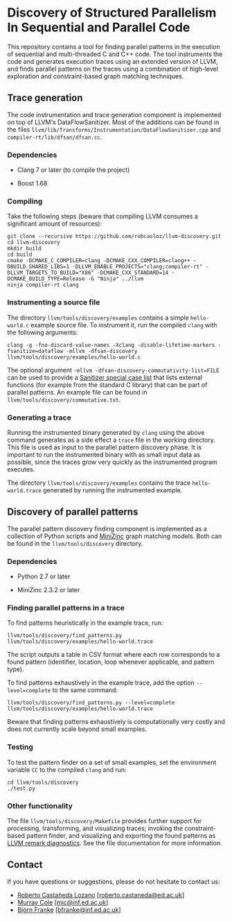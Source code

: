 # Discovery of Structured Parallelism In Sequential and Parallel Code

This repository contains a tool for finding parallel patterns in the execution of sequential and multi-threaded C and C++ code. The tool instruments the code and generates execution traces using an extended version of LLVM, and finds parallel patterns on the traces using a combination of high-level exploration and constraint-based graph matching techniques.

## Trace generation

The code instrumentation and trace generation component is implemented on top of LLVM's DataFlowSanitizer. Most of the additions can be found in the files `llvm/lib/Transforms/Instrumentation/DataFlowSanitizer.cpp` and `compiler-rt/lib/dfsan/dfsan.cc`.

### Dependencies

- Clang 7 or later (to compile the project)

- Boost 1.68

### Compiling

Take the following steps (beware that compiling LLVM consumes a significant amount of resources):

```
git clone --recursive https://github.com/robcasloz/llvm-discovery.git
cd llvm-discovery
mkdir build
cd build
cmake -DCMAKE_C_COMPILER=clang -DCMAKE_CXX_COMPILER=clang++ -DBUILD_SHARED_LIBS=1 -DLLVM_ENABLE_PROJECTS="clang;compiler-rt" -DLLVM_TARGETS_TO_BUILD="X86" -DCMAKE_CXX_STANDARD=14 -DCMAKE_BUILD_TYPE=Release -G "Ninja" ../llvm
ninja compiler-rt clang
```

### Instrumenting a source file

The directory `llvm/tools/discovery/examples` contains a simple `hello-world.c` example source file. To instrument it, run the compiled `clang` with the following arguments:

```
clang -g -fno-discard-value-names -Xclang -disable-lifetime-markers -fsanitize=dataflow -mllvm -dfsan-discovery llvm/tools/discovery/examples/hello-world.c
```

The optional argument `-mllvm -dfsan-discovery-commutativity-list=FILE` can be used to provide a [Sanitizer special case list](https://releases.llvm.org/7.0.0/tools/clang/docs/SanitizerSpecialCaseList.html) that lists external functions (for example from the standard C library) that can be part of parallel patterns. An example file can be found in `llvm/tools/discovery/commutative.txt`.

### Generating a trace

Running the instrumented binary generated by `clang` using the above command generates as a side effect a `trace` file in the working directory. This file is used as input to the parallel pattern discovery phase. It is important to run the instrumented binary with as small input data as possible, since the traces grow very quickly as the instrumented program executes.

The directory `llvm/tools/discovery/examples` contains the trace `hello-world.trace` generated by running the instrumented example.

## Discovery of parallel patterns

The parallel pattern discovery finding component is implemented as a collection of Python scripts and [MiniZinc](https://www.minizinc.org) graph matching models. Both can be found in the `llvm/tools/discovery` directory.

### Dependencies

- Python 2.7 or later

- MiniZinc 2.3.2 or later

### Finding parallel patterns in a trace

To find patterns heuristically in the example trace, run:

```
llvm/tools/discovery/find_patterns.py llvm/tools/discovery/examples/hello-world.trace
```

The script outputs a table in CSV format where each row corresponds to a found pattern (identifier, location, loop whenever applicable, and pattern type).

To find patterns exhaustively in the example trace, add the option `--level=complete` to the same command:

```
llvm/tools/discovery/find_patterns.py --level=complete llvm/tools/discovery/examples/hello-world.trace
```

Beware that finding patterns exhaustively is computationally very costly and does not currently scale beyond small examples.

### Testing

To test the pattern finder on a set of small examples, set the environment variable `CC` to the compiled `clang` and run:

```
cd llvm/tools/discovery
./test.py
```

### Other functionality

The file `llvm/tools/discovery/Makefile` provides further support for processing, transforming, and visualizing traces; invoking the constraint-based pattern finder, and visualizing and exporting the found patterns as [LLVM remark diagnostics](https://llvm.org/docs/Remarks.html). See the file documentation for more information.

## Contact

If you have questions or suggestions, please do not hesitate to contact us:

- [Roberto Castañeda Lozano](https://robcasloz.github.io/) [<roberto.castaneda@ed.ac.uk>]
- [Murray Cole](https://homepages.inf.ed.ac.uk/mic/) [<mic@inf.ed.ac.uk>]
- [Björn Franke](https://blog.inf.ed.ac.uk/bfranke/) [<bfranke@inf.ed.ac.uk>]
